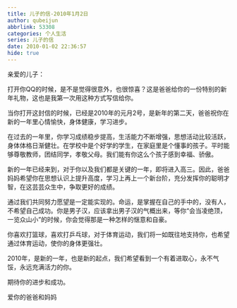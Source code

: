 ```yaml
---
title: 儿子的信-2010年1月2日
author: qubeijun
abbrlink: 53308
categories: 个人生活
series: 儿子的信
date: 2010-01-02 22:36:57
hide: true
---
```

亲爱的儿子：

打开你QQ的时候，是不是觉得很意外，也很惊喜？这是爸爸给你的一份特别的新年礼物，这也是我第一次用这种方式写信给你。

当你打开这封信的时候，已经是2010年的元月2号，是新年的第二天，爸爸祝你在新的一年里心情愉快，身体健康，学习进步。

在过去的一年里，你学习成绩稳步提高，生活能力不断增强，思想活动比较活跃，身体体格日渐健壮。在学校中是个好学的学生，在家庭里是个懂事的孩子。平时能够尊敬教师，团结同学，孝敬父母。我们能有你这么个孩子感到幸福、骄傲。

新的一年已经来到，对于你以及我们都是关键的一年，即将进入高三。因此，爸爸妈妈希望你在思想认识上提升高度，学习上再上一个新台阶，充分发挥你的聪明才智，在这芸芸众生中，争取更好的成绩。

通过我们共同努力愿望是一定能实现的。命运，是掌握在自己的手中的，没有人，不希望自己成功。你是男子汉，应该拿出男子汉的气概出来，等你“会当凌绝顶，一览众山小”的时候，你会觉得那是一种怎样的惬意和自豪。

你喜欢打篮球，喜欢打乒乓球，对于体育运动，我们将一如既往地支持你，也希望通过体育运动，使你的身体更强壮。

2010年，是新的一年，也是新的起点，我们希望看到一个有着进取心，永不气馁，永远充满活力的你。

期待你的进步和成功。

爱你的爸爸和妈妈